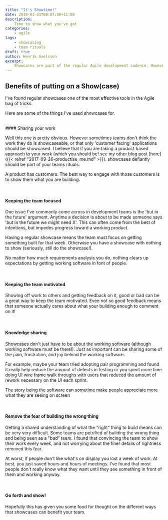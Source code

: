 ```yaml
---
title: "It's Showtime!"
date: 2018-01-31T08:07:00+11:00
description:
    Time to show what you've got
categories:
    - agile
tags:
    - showcasing
    - team rituals
draft: true
author: Henrik Axelsson
excerpt:
    Showcases are part of the regular Agile development cadence. However I've worked at organisations that are 'Agile' yet don't do showcasing. Despite it's name, showcases can have greater benefits than simply showing work.
---
```


## Benefits of putting on a Show(case)

I've found regular showcases one of the most effective tools in the Agile bag of tricks.

Here are some of the things I've used showcases for.  

<br>
#### Sharing your work

Well this one is pretty obvious. However sometimes teams don't think the work they do is showcaseable, or that only 'customer facing' applications should be showcased. I believe that if you are taking a product based approach to your work (which you should be! see my other blog post [here]({{< relref "2017-09-26-productise_me.md" >}}). showcases defiantly should be part of your teams rituals.

A product has customers. The best way to engage with those customers is to show them what you are building.

<br>

#### Keeping the team focused

One issue I've commonly come across in development teams is the 'but in the future' argument. Anytime a decision is about to be made someone says 'but in the future we might need X'. This can often come from the best of intentions, but impedes progress toward a working product.

Having a regular showcase means the team must focus on getting something built for that week. Otherwise you have a showcase with nothing to show (seriously, still do the showcase!).

No matter how much requirements analysis you do, nothing clears up expectations by getting working software in font of people.

<br>

#### Keeping the team motivated
Showing off work to others and getting feedback on it, good or bad can be a great way to keep the team motivated. Even not so good feedback means that someone actually cares about what your building enough to comment on it!

<br>

#### Knowledge sharing
Showcases don't just have to be about the working software (although working software must be there!). Just as important can be sharing some of the pain, frustration, and joy behind the working software.

For example, maybe your team tried adopting pair programming and found it really help reduce the amount of defects in testing or you spent more time doing UI wire frame walk throughs with users that reduced the amount of rework necessary on the UI each sprint.

The story being the software can sometime make people appreciate more what they are seeing on screen

<br>

#### Remove the fear of building the wrong thing
Getting a shared understanding of what the "right" thing to build means can be very very difficult. Some teams are petrified of building the wrong thing and being seen as a "bad" team. I found that convincing the team to show their work every week, and not worrying about the finer details of rightness removed this fear.

At worst, if people don't like what's on display you lost a week of work. At best, you just saved hours and hours of meetings. I've found that most people don't really know what they want until they see something in front of them and working anyway.

<br>

#### Go forth and show!
Hopefully this has given you some food for thought on the different ways that showcases can benefit your team.
